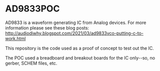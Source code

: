 # AD9833POC

AD9833 is a waveform generating IC from Analog devices.  For more information please see these blog posts:
http://audiodiwhy.blogspot.com/2021/03/ad9833vco-putting-c-to-work.html

This repository is the code used as a proof of concept to test out the IC.  

The POC used a breadboard and breakout boards for the IC only--so, no gerber, SCHEM files, etc.
